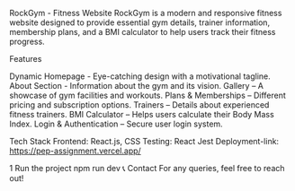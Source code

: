 RockGym - Fitness Website
RockGym is a modern and responsive fitness website designed to provide essential gym details, trainer information, membership plans, and a BMI calculator to help users track their fitness progress.

Features

 Dynamic Homepage -  Eye-catching design with a motivational tagline.
 About Section  - Information about the gym and its vision.
 Gallery – A showcase of gym facilities and workouts.
 Plans & Memberships – Different pricing and subscription options.
Trainers – Details about experienced fitness trainers.
 BMI Calculator – Helps users calculate their Body Mass Index.
 Login & Authentication – Secure user login system.

 Tech Stack
Frontend:  React.js, CSS
Testing: React Jest
Deployment-link: https://pep-assignment.vercel.app/

1 Run the project
npm run dev
📞 Contact
For any queries, feel free to reach out!
